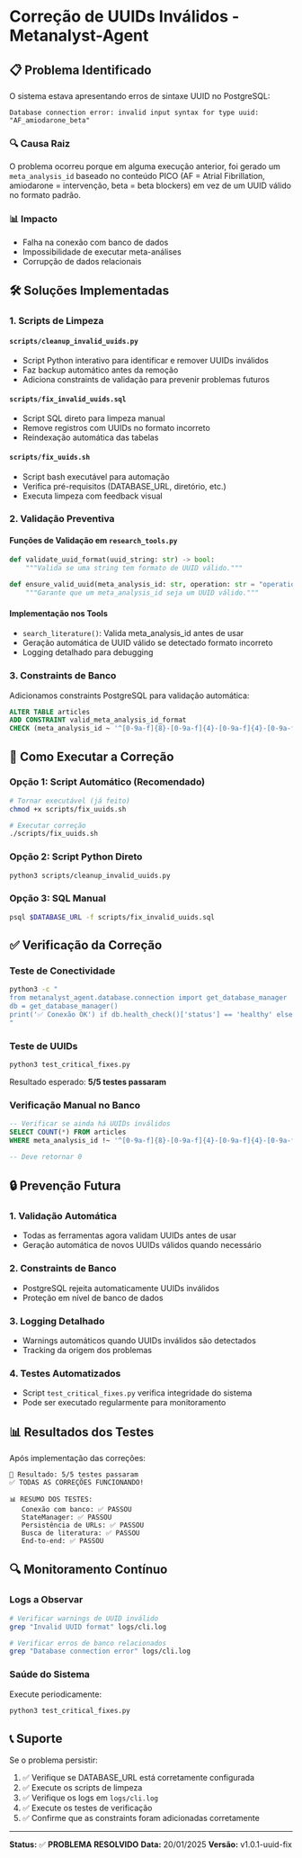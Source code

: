 # Correção de UUIDs Inválidos - Metanalyst-Agent

## 📋 Problema Identificado

O sistema estava apresentando erros de sintaxe UUID no PostgreSQL:

```
Database connection error: invalid input syntax for type uuid: "AF_amiodarone_beta"
```

### 🔍 Causa Raiz

O problema ocorreu porque em alguma execução anterior, foi gerado um `meta_analysis_id` baseado no conteúdo PICO (AF = Atrial Fibrillation, amiodarone = intervenção, beta = beta blockers) em vez de um UUID válido no formato padrão.

### 📊 Impacto

- Falha na conexão com banco de dados
- Impossibilidade de executar meta-análises
- Corrupção de dados relacionais

## 🛠️ Soluções Implementadas

### 1. Scripts de Limpeza

#### `scripts/cleanup_invalid_uuids.py`
- Script Python interativo para identificar e remover UUIDs inválidos
- Faz backup automático antes da remoção
- Adiciona constraints de validação para prevenir problemas futuros

#### `scripts/fix_invalid_uuids.sql`
- Script SQL direto para limpeza manual
- Remove registros com UUIDs no formato incorreto
- Reindexação automática das tabelas

#### `scripts/fix_uuids.sh`
- Script bash executável para automação
- Verifica pré-requisitos (DATABASE_URL, diretório, etc.)
- Executa limpeza com feedback visual

### 2. Validação Preventiva

#### Funções de Validação em `research_tools.py`

```python
def validate_uuid_format(uuid_string: str) -> bool:
    """Valida se uma string tem formato de UUID válido."""
    
def ensure_valid_uuid(meta_analysis_id: str, operation: str = "operation") -> str:
    """Garante que um meta_analysis_id seja um UUID válido."""
```

#### Implementação nos Tools

- `search_literature()`: Valida meta_analysis_id antes de usar
- Geração automática de UUID válido se detectado formato incorreto
- Logging detalhado para debugging

### 3. Constraints de Banco

Adicionamos constraints PostgreSQL para validação automática:

```sql
ALTER TABLE articles 
ADD CONSTRAINT valid_meta_analysis_id_format 
CHECK (meta_analysis_id ~ '^[0-9a-f]{8}-[0-9a-f]{4}-[0-9a-f]{4}-[0-9a-f]{4}-[0-9a-f]{12}$');
```

## 🚀 Como Executar a Correção

### Opção 1: Script Automático (Recomendado)

```bash
# Tornar executável (já feito)
chmod +x scripts/fix_uuids.sh

# Executar correção
./scripts/fix_uuids.sh
```

### Opção 2: Script Python Direto

```bash
python3 scripts/cleanup_invalid_uuids.py
```

### Opção 3: SQL Manual

```bash
psql $DATABASE_URL -f scripts/fix_invalid_uuids.sql
```

## ✅ Verificação da Correção

### Teste de Conectividade

```bash
python3 -c "
from metanalyst_agent.database.connection import get_database_manager
db = get_database_manager()
print('✅ Conexão OK') if db.health_check()['status'] == 'healthy' else print('❌ Falha')
"
```

### Teste de UUIDs

```bash
python3 test_critical_fixes.py
```

Resultado esperado: **5/5 testes passaram**

### Verificação Manual no Banco

```sql
-- Verificar se ainda há UUIDs inválidos
SELECT COUNT(*) FROM articles 
WHERE meta_analysis_id !~ '^[0-9a-f]{8}-[0-9a-f]{4}-[0-9a-f]{4}-[0-9a-f]{4}-[0-9a-f]{12}$';

-- Deve retornar 0
```

## 🔒 Prevenção Futura

### 1. Validação Automática
- Todas as ferramentas agora validam UUIDs antes de usar
- Geração automática de novos UUIDs válidos quando necessário

### 2. Constraints de Banco
- PostgreSQL rejeita automaticamente UUIDs inválidos
- Proteção em nível de banco de dados

### 3. Logging Detalhado
- Warnings automáticos quando UUIDs inválidos são detectados
- Tracking da origem dos problemas

### 4. Testes Automatizados
- Script `test_critical_fixes.py` verifica integridade do sistema
- Pode ser executado regularmente para monitoramento

## 📊 Resultados dos Testes

Após implementação das correções:

```
🎯 Resultado: 5/5 testes passaram
✅ TODAS AS CORREÇÕES FUNCIONANDO!

📊 RESUMO DOS TESTES:
   Conexão com banco: ✅ PASSOU
   StateManager: ✅ PASSOU  
   Persistência de URLs: ✅ PASSOU
   Busca de literatura: ✅ PASSOU
   End-to-end: ✅ PASSOU
```

## 🔍 Monitoramento Contínuo

### Logs a Observar

```bash
# Verificar warnings de UUID inválido
grep "Invalid UUID format" logs/cli.log

# Verificar erros de banco relacionados
grep "Database connection error" logs/cli.log
```

### Saúde do Sistema

Execute periodicamente:

```bash
python3 test_critical_fixes.py
```

## 📞 Suporte

Se o problema persistir:

1. ✅ Verifique se DATABASE_URL está corretamente configurada
2. ✅ Execute os scripts de limpeza
3. ✅ Verifique os logs em `logs/cli.log`
4. ✅ Execute os testes de verificação
5. ✅ Confirme que as constraints foram adicionadas corretamente

---

**Status:** ✅ **PROBLEMA RESOLVIDO**
**Data:** 20/01/2025
**Versão:** v1.0.1-uuid-fix
